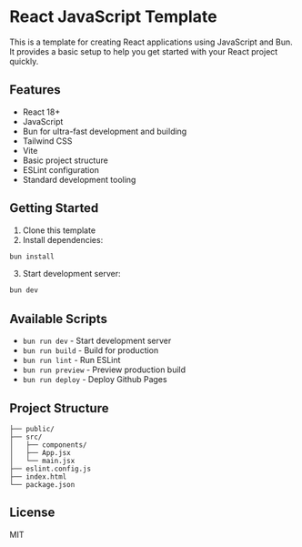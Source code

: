 # React JavaScript Template

This is a template for creating React applications using JavaScript and Bun. It provides a basic setup to help you get started with your React project quickly.

## Features

- React 18+
- JavaScript
- Bun for ultra-fast development and building
- Tailwind CSS
- Vite
- Basic project structure
- ESLint configuration
- Standard development tooling

## Getting Started

1. Clone this template
2. Install dependencies:
```bash
bun install
```
3. Start development server:
```bash
bun dev
```

## Available Scripts

- `bun run dev` - Start development server
- `bun run build` - Build for production
- `bun run lint` - Run ESLint
- `bun run preview` - Preview production build
- `bun run deploy` - Deploy Github Pages

## Project Structure

```
├── public/
├── src/
│   ├── components/
│   ├── App.jsx
│   └── main.jsx
├── eslint.config.js
├── index.html
└── package.json
```

## License

MIT
